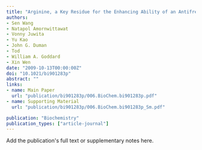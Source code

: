 ```yaml
---
title: "Arginine, a Key Residue for the Enhancing Ability of an Antifreeze Protein of the Beetle <i>Dendroides canadensis</i>"
authors:
- Sen Wang
- Natapol Amornwittawat
- Vonny Juwita
- Yu Kao
- John G. Duman
- Tod
- William A. Goddard
- Xin Wen
date: "2009-10-13T00:00:00Z"
doi: "10.1021/bi901283p"
abstract: ""
links:
- name: Main Paper
  url: "publication/bi901283p/006.BioChem.bi901283p.pdf" 
- name: Supporting Material
  url: "publication/bi901283p/006.BioChem.bi901283p_Sm.pdf" 

publication: "Biochemistry"
publication_types: ["article-journal"]
---
```


Add the publication's full text or supplementary notes here.
